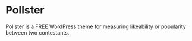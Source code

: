 # Pollster
Pollster is a FREE WordPress theme for measuring likeability or popularity between two contestants.
